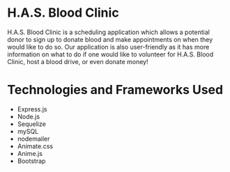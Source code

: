# H.A.S. Blood Clinic

H.A.S. Blood Clinic is a scheduling application which allows a potential donor to sign up to donate blood and make appointments on when they would like to do so. Our application is also user-friendly as it has more information on what to do if one would like to volunteer for H.A.S. Blood Clinic, host a blood drive, or even donate money!

# Technologies and Frameworks Used
- Express.js
- Node.js
- Sequelize 
- mySQL
- nodemailer
- Animate.css
- Anime.js
- Bootstrap
